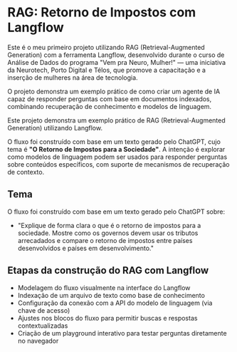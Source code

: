 # RAG: Retorno de Impostos com Langflow
Este é o meu primeiro projeto utilizando RAG (Retrieval-Augmented Generation) com a ferramenta Langflow, desenvolvido durante o curso de Análise de Dados do programa "Vem pra Neuro, Mulher!" — uma iniciativa da Neurotech, Porto Digital e Télos, que promove a capacitação e a inserção de mulheres na área de tecnologia.

O projeto demonstra um exemplo prático de como criar um agente de IA capaz de responder perguntas com base em documentos indexados, combinando recuperação de conhecimento e modelos de linguagem.

Este projeto demonstra um exemplo prático de RAG (Retrieval-Augmented Generation) utilizando Langflow.

O fluxo foi construído com base em um texto gerado pelo ChatGPT, cujo tema é **"O Retorno de Impostos para a Sociedade"**. A intenção é explorar como modelos de linguagem podem ser usados para responder perguntas sobre conteúdos específicos, com suporte de mecanismos de recuperação de contexto.

## Tema
O fluxo foi construído com base em um texto gerado pelo ChatGPT sobre:
* "Explique de forma clara o que é o retorno de impostos para a sociedade. Mostre como os governos devem usar os tributos arrecadados e compare o retorno de impostos entre países desenvolvidos e países em desenvolvimento."

##  Etapas da construção do RAG com Langflow

- Modelagem do fluxo visualmente na interface do Langflow
- Indexação de um arquivo de texto como base de conhecimento
- Configuração da conexão com a API do modelo de linguagem (via chave de acesso)
- Ajustes nos blocos do fluxo para permitir buscas e respostas contextualizadas
- Criação de um playground interativo para testar perguntas diretamente no navegador




